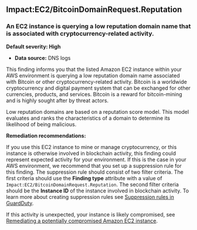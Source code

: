 Impact:EC2/BitcoinDomainRequest.Reputation
------------------------------------------


### An EC2 instance is querying a low reputation domain name that is associated with cryptocurrency\-related activity.


**Default severity: High**


 * **Data source:** DNS logs

This finding informs you that the listed Amazon EC2 instance within your AWS environment is querying a low reputation domain name associated with Bitcoin or other cryptocurrency\-related activity. Bitcoin is a worldwide cryptocurrency and digital payment system that can be exchanged for other currencies, products, and services. Bitcoin is a reward for bitcoin\-mining and is highly sought after by threat actors.


Low reputation domains are based on a reputation score model. This model evaluates and ranks the characteristics of a domain to determine its likelihood of being malicious.


**Remediation recommendations:**


If you use this EC2 instance to mine or manage cryptocurrency, or this instance is otherwise involved in blockchain activity, this finding could represent expected activity for your environment. If this is the case in your AWS environment, we recommend that you set up a suppression rule for this finding. The suppression rule should consist of two filter criteria. The first criteria should use the **Finding type** attribute with a value of `Impact:EC2/BitcoinDomainRequest.Reputation`. The second filter criteria should be the **Instance ID** of the instance involved in blockchain activity. To learn more about creating suppression rules see [Suppression rules in GuardDuty](https://docs.aws.amazon.com/guardduty/latest/ug/findings_suppression-rule.html).


If this activity is unexpected, your instance is likely compromised, see [Remediating a potentially compromised Amazon EC2 instance](https://docs.aws.amazon.com/guardduty/latest/ug/compromised-ec2.html).

